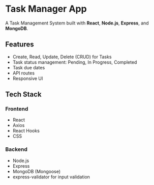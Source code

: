 # Task Manager App

A Task Management System built with **React**, **Node.js**, **Express**, and **MongoDB**.

## Features

- Create, Read, Update, Delete (CRUD) for Tasks
- Task status management: Pending, In Progress, Completed
- Task due dates
- API routes
- Responsive UI

## Tech Stack

### Frontend
- React
- Axios
- React Hooks
- CSS 

### Backend
- Node.js
- Express
- MongoDB (Mongoose)
- express-validator for input validation

